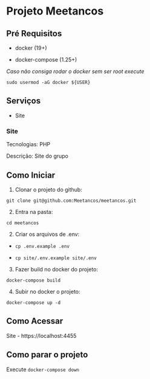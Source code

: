 # Projeto Meetancos

## Pré Requisitos

- docker (19+)

- docker-compose (1.25+)

*Caso não consiga rodar o docker sem ser root execute*

`sudo usermod -aG docker ${USER}`

## Serviços

- Site

### Site

Tecnologias: PHP

Descrição: Site do grupo

## Como Iniciar

1) Clonar o projeto do github: 

`git clone git@github.com:Meetancos/meetancos.git`

2) Entra na pasta: 

`cd meetancos`

2) Criar os arquivos  de .env:  

- `cp .env.example .env`

- `cp site/.env.example site/.env`

3) Fazer build no docker do projeto:
 
 `docker-compose build` 

4) Subir no docker o projeto: 

`docker-compose up -d`

## Como Acessar

Site - https://localhost:4455
    
## Como parar o projeto

Execute `docker-compose down`
